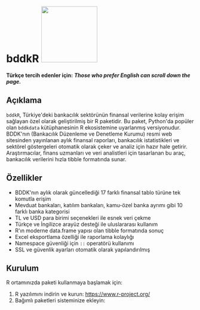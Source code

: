 # bddkR <img width=150px height = 150px src="https://github.com/user-attachments/assets/2fae4c12-3db9-4ddb-86bf-375b6fc265c9" />

**Türkçe tercih edenler için:**
***Those who prefer English can scroll down the page.***

## Açıklama

`bddkR`, Türkiye'deki bankacılık sektörünün finansal verilerine kolay erişim sağlayan özel olarak geliştirilmiş bir R paketidir. Bu paket, Python'da popüler olan `bddkdata` kütüphanesinin R ekosistemine uyarlanmış versiyonudur. BDDK'nın (Bankacılık Düzenleme ve Denetleme Kurumu) resmi web sitesinden yayınlanan aylık finansal raporları, bankacılık istatistikleri ve sektörel göstergeleri otomatik olarak çeker ve analiz için hazır hale getirir. Araştırmacılar, finans uzmanları ve veri analistleri için tasarlanan bu araç, bankacılık verilerini hızla tibble formatında sunar.

## Özellikler

* BDDK'nın aylık olarak güncellediği 17 farklı finansal tablo türüne tek komutla erişim
* Mevduat bankaları, katılım bankaları, kamu-özel banka ayrımı gibi 10 farklı banka kategorisi
* TL ve USD para birimi seçenekleri ile esnek veri çekme
* Türkçe ve İngilizce arayüz desteği ile uluslararası kullanım
* R'ın moderne data.frame yapısı olan tibble formatında sonuç
* Excel eksportlama özelliği ile raporlama kolaylığı
* Namespace güvenliği için `::` operatörü kullanımı
* SSL ve güvenlik ayarları otomatik olarak yapılandırılmış

## Kurulum

R ortamınızda paketi kullanmaya başlamak için:

1. R yazılımını indirin ve kurun: https://www.r-project.org/
2. Bağımlı paketleri sisteminize ekleyin:

```r
